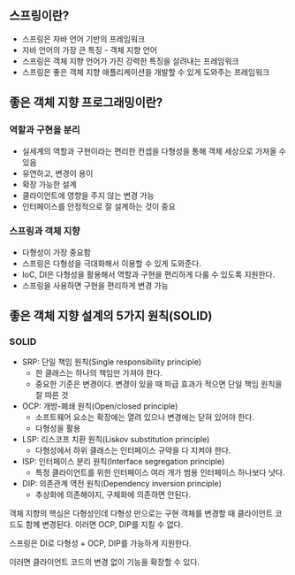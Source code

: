 ## 스프링이란?

* 스프링은 자바 언어 기반의 프레임워크
* 자바 언어의 가장 큰 특징 - 객체 지향 언어
* 스프링은 객체 지향 언어가 가진 강력한 특징을 살려내는 프레임워크
* 스프링은 좋은 객체 지향 애플리케이션을 개발할 수 있게 도와주는 프레임워크



## 좋은 객체 지향 프로그래밍이란?

### 역할과 구현을 분리

* 실세계의 역할과 구현이라는 편리한 컨셉을 다형성을 통해 객체 세상으로 가져올 수 있음
* 유연하고, 변경이 용이
* 확장 가능한 설계
* 클라이언트에 영향을 주지 않는 변경 가능
* 인터페이스를 안정적으로 잘 설계하는 것이 중요

### 스프링과 객체 지향

* 다형성이 가장 중요함
* 스프링은 다형성을 극대화해서 이용할 수 있게 도와준다.
* IoC, DI은 다형성을 활용해서 역할과 구현을 편리하게 다룰 수 있도록 지원한다.
* 스프링을 사용하면 구현을 편리하게 변경 가능



## 좋은 객체 지향 설계의 5가지 원칙(SOLID)

### SOLID

* SRP: 단일 책임 원칙(Single responsibility principle)
  * 한 클래스는 하나의 책임만 가져야 한다.
  * 중요한 기준은 변경이다. 변경이 있을 때 파급 효과가 적으면 단일 책임 원칙을 잘 따른 것
* OCP: 개방-폐쇄 원칙(Open/closed principle)
  * 소프트웨어 요소는 확장에는 열려 있으나 변경에는 닫혀 있어야 한다.
  * 다형성을 활용
* LSP: 리스코프 치환 원칙(Liskov substitution principle)
  * 다형성에서 하위 클래스는 인터페이스 규약을 다 지켜야 한다.
* ISP: 인터페이스 분리 원칙(Interface segregation principle)
  * 특정 클라이언트를 위한 인터페이스 여러 개가 범용 인터페이스 하나보다 낫다.
* DIP: 의존관계 역전 원칙(Dependency inversion principle)
  * 추상화에 의존해야지, 구체화에 의존하면 안된다.

객체 지향의 핵심은 다형성인데 다형성 만으로는 구현 객체를 변경할 때 클라이언트 코드도 함께 변경된다. 이러면 OCP, DIP를 지킬 수 없다.

스프링은 DI로 다형성 + OCP, DIP를 가능하게 지원한다.

이러면 클라이언트 코드의 변경 없이 기능을 확장할 수 있다.